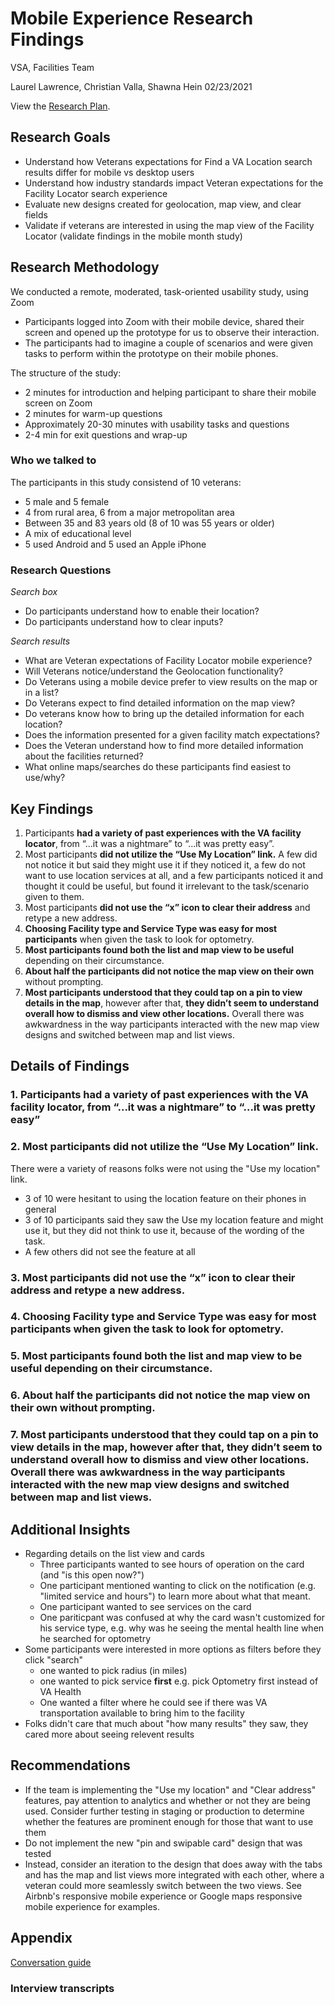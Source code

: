 # Mobile Experience Research Findings 
VSA, Facilities Team<br>

Laurel Lawrence, Christian Valla, Shawna Hein 02/23/2021

View the [Research Plan](https://github.com/department-of-veterans-affairs/va.gov-team/blob/master/products/facilities/facility-locator/mobile-experience/research-plan.md).
## Research Goals 
- Understand how Veterans expectations for Find a VA Location search results differ for mobile vs desktop users
- Understand how industry standards impact Veteran expectations for the Facility Locator search experience
- Evaluate new designs created for geolocation, map view, and clear fields
- Validate if veterans are interested in using the map view of the Facility Locator (validate findings in the mobile month study)

## Research Methodology 
We conducted a remote, moderated, task-oriented usability study, using Zoom
- Participants logged into Zoom with their mobile device, shared their screen and opened up the prototype for us to observe their interaction.
- The participants had to imagine a couple of scenarios and were given tasks to perform within the prototype on their mobile phones.

The structure of the study:
- 2 minutes for introduction and helping participant to share their mobile screen on Zoom
- 2 minutes for warm-up questions 
- Approximately 20-30 minutes with usability tasks and questions
- 2-4 min for exit questions and wrap-up

### Who we talked to

The participants in this study consistend of 10 veterans:
- 5 male and 5 female
- 4 from rural area, 6 from a major metropolitan area
- Between 35 and 83 years old (8 of 10 was 55 years or older)
- A mix of educational level 
- 5 used Android and 5 used an Apple iPhone

### Research Questions

*Search box*
- Do participants understand how to enable their location?
- Do participants understand how to clear inputs?

*Search results*
- What are Veteran expectations of Facility Locator mobile experience?
- Will Veterans notice/understand the Geolocation functionality?
- Do Veterans using a mobile device prefer to view results on the map or in a list?
- Do Veterans expect to find detailed information on the map view?
- Do veterans know how to bring up the detailed information for each location?
- Does the information presented for a given facility match expectations?
- Does the Veteran understand how to find more detailed information about the facilities returned?
- What online maps/searches do these participants find easiest to use/why?

## Key Findings

1. Participants **had a variety of past experiences with the VA facility locator**, from “...it was a nightmare” to “...it was pretty easy”.
2. Most participants **did not utilize the “Use My Location” link.** A few did not notice it but said they might use it if they noticed it, a few do not want to use location services at all, and a few participants noticed it and thought it could be useful, but found it irrelevant to the task/scenario given to them.
3. Most participants **did not use the “x” icon to clear their address** and retype a new address.
4. **Choosing Facility type and Service Type was easy for most participants** when given the task to look for optometry. 
5. **Most participants found both the list and map view to be useful** depending on their circumstance.    
6. **About half the participants did not notice the map view on their own** without prompting.  
7. **Most participants understood that they could tap on a pin to view details in the map**, however after that, **they didn’t seem to understand overall how to dismiss and view other locations.** Overall there was awkwardness in the way participants interacted with the new map view designs and switched between map and list views. 


## Details of Findings
### 1. Participants had a variety of past experiences with the VA facility locator, from “...it was a nightmare” to “...it was pretty easy”
### 2. Most participants did not utilize the “Use My Location” link.
There were a variety of reasons folks were not using the "Use my location" link.  
- 3 of 10 were hesitant to using the location feature on their phones in general 
- 3 of 10 participants said they saw the Use my location feature and might use it, but they did not think to use it, because of the wording of the task.
- A few others did not see the feature at all
### 3. Most participants **did not use the “x” icon to clear their address** and retype a new address.
### 4. **Choosing Facility type and Service Type was easy for most participants** when given the task to look for optometry. 
### 5. **Most participants found both the list and map view to be useful** depending on their circumstance.    
### 6. **About half the participants did not notice the map view on their own** without prompting.  
### 7. **Most participants understood that they could tap on a pin to view details in the map**, however after that, **they didn’t seem to understand overall how to dismiss and view other locations.** Overall there was awkwardness in the way participants interacted with the new map view designs and switched between map and list views. 

## Additional Insights
* Regarding details on the list view and cards
   * Three participants wanted to see hours of operation on the card (and "is this open now?")
   * One participant mentioned wanting to click on the notification (e.g. "limited service and hours") to learn more about what that meant.
   * One participant wanted to see services on the card 
   * One pariticpant was confused at why the card wasn't customized for his service type, e.g. why was he seeing the mental health line when he searched for optometry
* Some participants were interested in more options as filters before they click "search"
   * one wanted to pick radius (in miles) 
   * one wanted to pick service **first** e.g. pick Optometry first instead of VA Health
   * One wanted a filter where he could see if there was VA transportation available to bring him to the facility
* Folks didn't care that much about "how many results" they saw, they cared more about seeing relevent results

## Recommendations
- If the team is implementing the "Use my location" and "Clear address" features, pay attention to analytics and whether or not they are being used. Consider further testing in staging or production to determine whether the features are prominent enough for those that want to use them
- Do not implement the new "pin and swipable card" design that was tested
- Instead, consider an iteration to the design that does away with the tabs and has the map and list views more integrated with each other, where a veteran could more seamlessly switch between the two views. See Airbnb's responsive mobile experience or Google maps responsive mobile experience for examples.


## Appendix
[Conversation guide](https://github.com/department-of-veterans-affairs/va.gov-team/blob/master/products/facilities/facility-locator/mobile-experience/conversation-guide-v2.md)

### Interview transcripts

